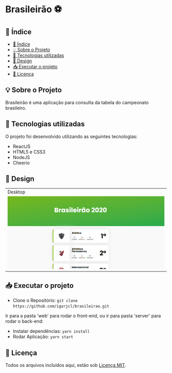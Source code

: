 # Brasileirão ⚽️


## 📑 Índice

- [📑 Índice](#-índice)
- [💡 Sobre o Projeto](#-sobre-o-projeto)
- [🚀 Tecnologias utilizadas](#-tecnologias-utilizadas)
- [🎨 Design](#-design)
- [📥 Executar o projeto](#-executar-o-projeto)
- [📕 Licença](#-licença)

## 💡 Sobre o Projeto

Brasileirão é uma aplicação para consulta da tabela do campeonato brasileiro.

## 🚀 Tecnologias utilizadas

O projeto foi desenvolvido utilizando as seguintes tecnologias:

- ReactJS
- HTML5 e CSS3
- NodeJS
- Cheerio

## 🎨 Design

<table>
  <tr>
    <td>Desktop</td>
  </tr>
  <tr>
    <td><img src="https://github.com/igorjcl/brasileirao/blob/master/.github/web.gif"/></td>
  </tr>
</table>


## 📥 Executar o projeto

- Clone o Repositório: `git clone https://github.com/igorjcl/brasileirao.git`

Ir para a pasta 'web' para rodar o front-end, ou ir para pasta 'server' para rodar o back-end:

- Instalar dependências: `yarn install`
- Rodar Aplicação: `yarn start`


## 📕 Licença

Todos os arquivos incluídos aqui, estão sob [Licença MIT](./LICENSE).
